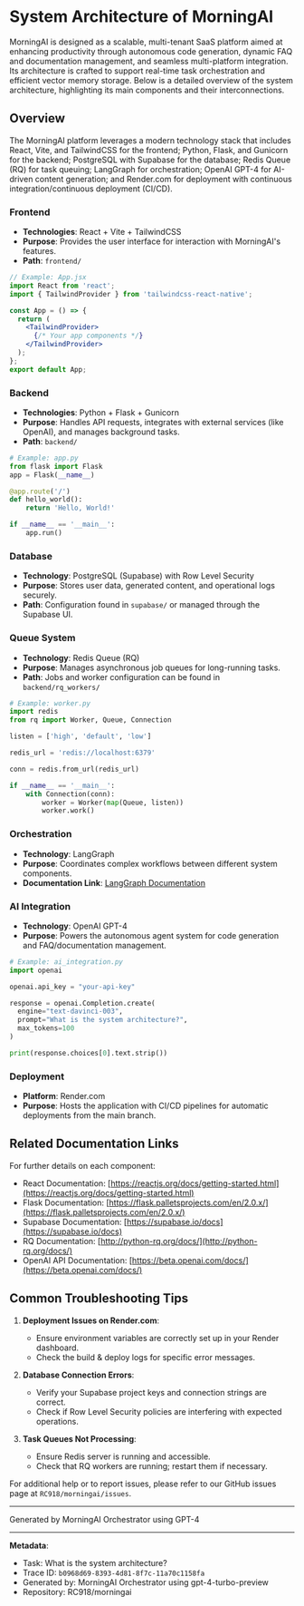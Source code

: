 # System Architecture of MorningAI

MorningAI is designed as a scalable, multi-tenant SaaS platform aimed at enhancing productivity through autonomous code generation, dynamic FAQ and documentation management, and seamless multi-platform integration. Its architecture is crafted to support real-time task orchestration and efficient vector memory storage. Below is a detailed overview of the system architecture, highlighting its main components and their interconnections.

## Overview

The MorningAI platform leverages a modern technology stack that includes React, Vite, and TailwindCSS for the frontend; Python, Flask, and Gunicorn for the backend; PostgreSQL with Supabase for the database; Redis Queue (RQ) for task queuing; LangGraph for orchestration; OpenAI GPT-4 for AI-driven content generation; and Render.com for deployment with continuous integration/continuous deployment (CI/CD).

### Frontend

- **Technologies**: React + Vite + TailwindCSS
- **Purpose**: Provides the user interface for interaction with MorningAI's features.
- **Path**: `frontend/`
  
```jsx
// Example: App.jsx
import React from 'react';
import { TailwindProvider } from 'tailwindcss-react-native';

const App = () => {
  return (
    <TailwindProvider>
      {/* Your app components */}
    </TailwindProvider>
  );
};
export default App;
```

### Backend

- **Technologies**: Python + Flask + Gunicorn
- **Purpose**: Handles API requests, integrates with external services (like OpenAI), and manages background tasks.
- **Path**: `backend/`

```python
# Example: app.py
from flask import Flask
app = Flask(__name__)

@app.route('/')
def hello_world():
    return 'Hello, World!'

if __name__ == '__main__':
    app.run()
```

### Database

- **Technology**: PostgreSQL (Supabase) with Row Level Security
- **Purpose**: Stores user data, generated content, and operational logs securely.
- **Path**: Configuration found in `supabase/` or managed through the Supabase UI.

### Queue System

- **Technology**: Redis Queue (RQ)
- **Purpose**: Manages asynchronous job queues for long-running tasks.
- **Path**: Jobs and worker configuration can be found in `backend/rq_workers/`

```python
# Example: worker.py
import redis
from rq import Worker, Queue, Connection

listen = ['high', 'default', 'low']

redis_url = 'redis://localhost:6379'

conn = redis.from_url(redis_url)

if __name__ == '__main__':
    with Connection(conn):
        worker = Worker(map(Queue, listen))
        worker.work()
```

### Orchestration

- **Technology**: LangGraph
- **Purpose**: Coordinates complex workflows between different system components.
- **Documentation Link**: [LangGraph Documentation](https://langgraph.io/docs)

### AI Integration

- **Technology**: OpenAI GPT-4
- **Purpose**: Powers the autonomous agent system for code generation and FAQ/documentation management.
  
```python
# Example: ai_integration.py
import openai

openai.api_key = "your-api-key"

response = openai.Completion.create(
  engine="text-davinci-003",
  prompt="What is the system architecture?",
  max_tokens=100
)

print(response.choices[0].text.strip())
```

### Deployment

- **Platform**: Render.com
- **Purpose**: Hosts the application with CI/CD pipelines for automatic deployments from the main branch.

## Related Documentation Links

For further details on each component:
- React Documentation: [https://reactjs.org/docs/getting-started.html](https://reactjs.org/docs/getting-started.html)
- Flask Documentation: [https://flask.palletsprojects.com/en/2.0.x/](https://flask.palletsprojects.com/en/2.0.x/)
- Supabase Documentation: [https://supabase.io/docs](https://supabase.io/docs)
- RQ Documentation: [http://python-rq.org/docs/](http://python-rq.org/docs/)
- OpenAI API Documentation: [https://beta.openai.com/docs/](https://beta.openai.com/docs/)
  
## Common Troubleshooting Tips

1. **Deployment Issues on Render.com**:
   - Ensure environment variables are correctly set up in your Render dashboard.
   - Check the build & deploy logs for specific error messages.

2. **Database Connection Errors**:
   - Verify your Supabase project keys and connection strings are correct.
   - Check if Row Level Security policies are interfering with expected operations.

3. **Task Queues Not Processing**:
   - Ensure Redis server is running and accessible.
   - Check that RQ workers are running; restart them if necessary.

For additional help or to report issues, please refer to our GitHub issues page at `RC918/morningai/issues`.

---
Generated by MorningAI Orchestrator using GPT-4

---

**Metadata**:
- Task: What is the system architecture?
- Trace ID: `b0968d69-8393-4d81-8f7c-11a70c1158fa`
- Generated by: MorningAI Orchestrator using gpt-4-turbo-preview
- Repository: RC918/morningai
